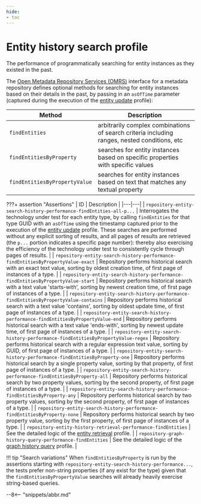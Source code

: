 ```yaml
---
hide:
- toc
---
```


<!-- SPDX-License-Identifier: CC-BY-4.0 -->
<!-- Copyright Contributors to the Egeria project. -->

# Entity history search profile

The performance of programmatically searching for entity instances as they existed in the past.

The [Open Metadata Repository Services (OMRS)](./services/omrs) interface for a metadata repository defines optional methods for searching for entity instances based on their details in the past, by passing in an `asOfTime` parameter (captured during the execution of the [entity update](entity-update.md) profile):

| Method | Description |
|---|---|
| `findEntities` | arbitrarily complex combinations of search criteria including ranges, nested conditions, etc |
| `findEntitiesByProperty` | searches for entity instances based on specific properties with specific values |
| `findEntitiesByPropertyValue` | searches for entity instances based on text that matches any textual property |

???+ assertion "Assertions"
    | ID | Description |
    |---|---|
    | `repository-entity-search-history-performance-findEntities-all-p...` | Interrogates the technology under test for each entity type, by calling `findEntities` for that type GUID with an `asOfTime` using the timestamp captured prior to the execution of the [entity update](entity-update.md) profile. These searches are performed without any explicit sorting of results, and all pages of results are retrieved (the `p...` portion indicates a specific page number): thereby also exercising the efficiency of the technology under test to consistently cycle through pages of results. |
    | `repository-entity-search-history-performance-findEntitiesByPropertyValue-exact` | Repository performs historical search with an exact text value, sorting by oldest creation time, of first page of instances of a type. |
    | `repository-entity-search-history-performance-findEntitiesByPropertyValue-start` | Repository performs historical search with a text value 'starts-with', sorting by newest creation time, of first page of instances of a type. |
    | `repository-entity-search-history-performance-findEntitiesByPropertyValue-contains` | Repository performs historical search with a text value 'contains', sorting by oldest update time, of first page of instances of a type. |
    | `repository-entity-search-history-performance-findEntitiesByPropertyValue-end` | Repository performs historical search with a text value 'ends-with', sorting by newest update time, of first page of instances of a type. |
    | `repository-entity-search-history-performance-findEntitiesByPropertyValue-regex` | Repository performs historical search with a regular expression text value, sorting by GUID, of first page of instances of a type. |
    | `repository-entity-search-history-performance-findEntitiesByProperty-one` | Repository performs historical search by a single property value, sorting by that property, of first page of instances of a type. |
    | `repository-entity-search-history-performance-findEntitiesByProperty-all` | Repository performs historical search by two property values, sorting by the second property, of first page of instances of a type. |
    | `repository-entity-search-history-performance-findEntitiesByProperty-any` | Repository performs historical search by two property values, sorting by the second property, of first page of instances of a type. |
    | `repository-entity-search-history-performance-findEntitiesByProperty-none` | Repository performs historical search by two property value, sorting by the first property, of first page of instances of a type. |
    | `repository-entity-history-retrieval-performance-findEntities` | See the detailed logic of the [entity retrieval](entity-retrieval.md) profile. |
    | `repository-graph-history-query-performance-findEntities` | See the detailed logic of the [graph history query](graph-history-query.md) profile. |

!!! tip "Search variations"
    When `findEntitiesByProperty` is run by the assertions starting with `repository-entity-search-history-performance...`, the tests prefer non-string properties (if any exist for the type) given that the `findEntitiesByPropertyValue` searches will already heavily exercise string-based queries.

--8<-- "snippets/abbr.md"
